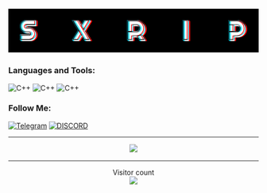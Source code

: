 ![Header](https://github.com/SxRip/SxRip/blob/master/assets/sxRIP.png)

### Languages and Tools:
![C++](https://img.shields.io/badge/-C++-090909?style=for-the-badge&logo=C%2b%2b&logoColor=6296CC)
![C++](https://img.shields.io/badge/-WINAPI-090909?style=for-the-badge&logo=C%2b%2b&logoColor=6296CC)
![C++](https://img.shields.io/badge/-DirectX-090909?style=for-the-badge&logo=C%2b%2b&logoColor=6296CC)
<!-- ![C++](https://img.shields.io/badge/-QT-090909?style=for-the-badge&logo=C%2b%2b&logoColor=6296CC) -->

### Follow Me:
[![Telegram](https://img.shields.io/badge/-Telegram-090909?style=for-the-badge&logo=telegram&logoColor=27A0D9)](https://t.me/neverlandXXI)
[![DISCORD](https://img.shields.io/badge/-Discord-090909?style=for-the-badge&logo=discord&logoColor=7289da)](https://discordapp.com/users/468795369216802817/)

---

<div align="center">
  <img src="https://github-readme-stats.vercel.app/api?username=SxRip&theme=tokyonight&show_icons=true"height="245" />
</div>

---

<p align="center"> 
  Visitor count<br>
  <img src="https://profile-counter.glitch.me/sxrip/count.svg" />
</p>
